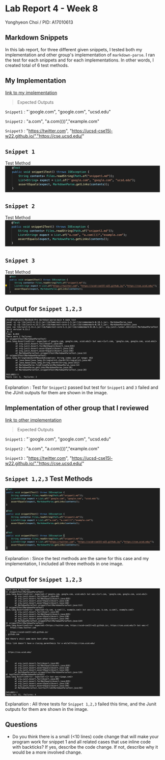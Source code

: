 # Lab Report 4 - Week 8

Yonghyeon Choi / PID: A17010613

## Markdown Snippets
In this lab report, for three different given snippets, I tested both my implementation and 
other group's implementation of `markdown-parse`. I ran the test for each snippets and for each
implementations. In other words, I created total of 6 test methods. 





## My Implementation
[link to my implementation](https://github.com/choi8616/markdown-parse.git)

> Expected Outputs 

`Snippet1` : "`google.com", "google.com", "ucsd.edu"

`Snippet2` : "a.com", "a.com(())","example.com"

`Snippet3` : "https://twitter.com", "https://ucsd-cse15l-w22.github.io/","https://cse.ucsd.edu/"


## `Snippet 1`

Test Method
![Image](snippet1Test.png)



## `Snippet 2`

Test Method
![Image](snippet2Test.png)



## `Snippet 3`

Test Method
![Image](snippet3Test.png)




## Output for `Snippet 1,2,3`

![Image](myCodeResult.png)

Explanation : Test for `Snippet2` passed but test for `Snippet1` and `3` failed and the JUnit outputs 
for them are shown in the image.





## Implementation of other group that I reviewed 
[link to other implementation](https://github.com/Stocktocon/markdown-parse.git)

> Expected Outputs 

`Snippet1` : "`google.com", "google.com", "ucsd.edu"

`Snippet2` : "a.com", "a.com(())","example.com"

`Snippet3` : "https://twitter.com", "https://ucsd-cse15l-w22.github.io/","https://cse.ucsd.edu/"

## `Snippet 1,2,3` Test Methods

![Image](snippetTestOther.png)

Explanation : Since the test methods are the same for this case and my implementation, I included
all three methods in one image. 



## Output for `Snippet 1,2,3` 

![Image](otherCodeResult.png)

Explanation : All three tests for `Snippet 1,2,3` failed this time, and the Junit outputs for them
are shown in the image. 



## Questions 

- Do you think there is a small (<10 lines) code change that will make your program work for snippet 
1 and all related cases that use inline code with backticks? If yes, describe the code change. If not, 
describe why it would be a more involved change.
